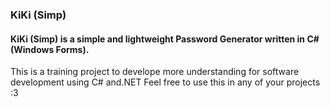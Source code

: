 ### KiKi (Simp)
#### KiKi (Simp) is a simple and lightweight Password Generator written in C# (Windows Forms).
This is a training project to develope more understanding for software development using C# and.NET
Feel free to use this in any of your projects :3

